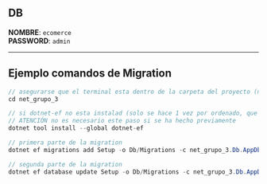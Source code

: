 
## DB
**NOMBRE**: `ecomerce`  
**PASSWORD**: `admin`
___


## Ejemplo comandos de Migration

```csharp
// asegurarse que el terminal esta dentro de la carpeta del proyecto (net_grupo_3)
cd net_grupo_3

// si dotnet-ef no esta instalad (solo se hace 1 vez por ordenado, que no por proyecto)
// ATENCIÓN no es necesario este paso si se ha hecho previamente
dotnet tool install --global dotnet-ef

// primera parte de la migration
dotnet ef migrations add Setup -o Db/Migrations -c net_grupo_3.Db.AppDbContext

// segunda parte de la migration
dotnet ef database update Setup -o Db/Migrations -c net_grupo_3.Db.AppDbContext
```
